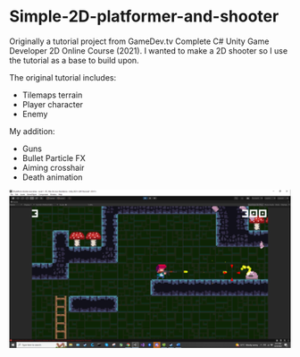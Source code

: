 # Simple-2D-platformer-and-shooter

Originally a tutorial project from GameDev.tv Complete C# Unity Game Developer 2D Online Course (2021).
I wanted to make a 2D shooter so I use the tutorial as a base to build upon.

The original tutorial includes:
- Tilemaps terrain 
- Player character 
- Enemy 

My addition:
- Guns
- Bullet Particle FX
- Aiming crosshair
- Death animation

![image](image/2cb86f9ac10b5eee26126ea390b3bd20.png)
